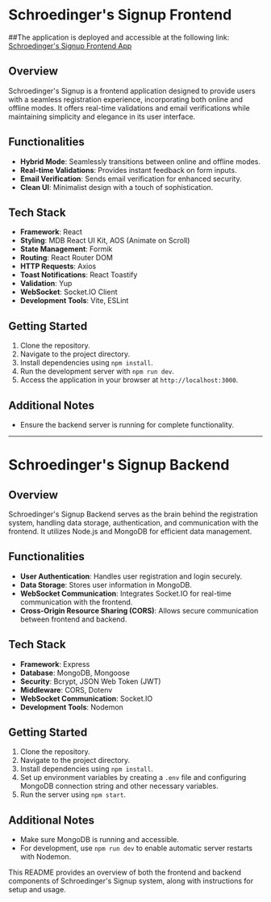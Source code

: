 # Schroedinger's Signup Frontend

##The application is deployed and accessible at the following link: [Schroedinger's Signup Frontend App](https://schrodingers-signup-frontend.vercel.app/)

## Overview
Schroedinger's Signup is a frontend application designed to provide users with a seamless registration experience, incorporating both online and offline modes. It offers real-time validations and email verifications while maintaining simplicity and elegance in its user interface.

## Functionalities
- **Hybrid Mode**: Seamlessly transitions between online and offline modes.
- **Real-time Validations**: Provides instant feedback on form inputs.
- **Email Verification**: Sends email verification for enhanced security.
- **Clean UI**: Minimalist design with a touch of sophistication.

## Tech Stack
- **Framework**: React
- **Styling**: MDB React UI Kit, AOS (Animate on Scroll)
- **State Management**: Formik
- **Routing**: React Router DOM
- **HTTP Requests**: Axios
- **Toast Notifications**: React Toastify
- **Validation**: Yup
- **WebSocket**: Socket.IO Client
- **Development Tools**: Vite, ESLint

## Getting Started
1. Clone the repository.
2. Navigate to the project directory.
3. Install dependencies using `npm install`.
4. Run the development server with `npm run dev`.
5. Access the application in your browser at `http://localhost:3000`.

## Additional Notes
- Ensure the backend server is running for complete functionality.

---

# Schroedinger's Signup Backend

## Overview
Schroedinger's Signup Backend serves as the brain behind the registration system, handling data storage, authentication, and communication with the frontend. It utilizes Node.js and MongoDB for efficient data management.

## Functionalities
- **User Authentication**: Handles user registration and login securely.
- **Data Storage**: Stores user information in MongoDB.
- **WebSocket Communication**: Integrates Socket.IO for real-time communication with the frontend.
- **Cross-Origin Resource Sharing (CORS)**: Allows secure communication between frontend and backend.

## Tech Stack
- **Framework**: Express
- **Database**: MongoDB, Mongoose
- **Security**: Bcrypt, JSON Web Token (JWT)
- **Middleware**: CORS, Dotenv
- **WebSocket Communication**: Socket.IO
- **Development Tools**: Nodemon

## Getting Started
1. Clone the repository.
2. Navigate to the project directory.
3. Install dependencies using `npm install`.
4. Set up environment variables by creating a `.env` file and configuring MongoDB connection string and other necessary variables.
5. Run the server using `npm start`.

## Additional Notes
- Make sure MongoDB is running and accessible.
- For development, use `npm run dev` to enable automatic server restarts with Nodemon.

This README provides an overview of both the frontend and backend components of Schroedinger's Signup system, along with instructions for setup and usage.
